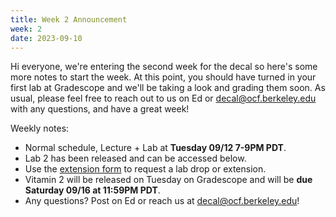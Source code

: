 ```yaml
---
title: Week 2 Announcement
week: 2
date: 2023-09-10
---
```


Hi everyone, we're entering the second week for the decal so here's some more notes to start the week. At this point, you should have turned in your first lab at Gradescope and we'll be taking a look and grading them soon. As usual, please feel free to reach out to us on Ed or [decal@ocf.berkeley.edu](mailto:decal@ocf.berkeley.edu) with any questions, and have a great week!

Weekly notes:

- Normal schedule, Lecture + Lab at **Tuesday 09/12 7-9PM PDT**.
- Lab 2 has been released and can be accessed below.
- Use the [extension form](https://forms.gle/RUNh1XrPhfkNCKqC8) to request a lab drop or extension.
- Vitamin 2 will be released on Tuesday on Gradescope and will be **due Saturday 09/16 at 11:59PM PDT**.
- Any questions? Post on Ed or reach us at [decal@ocf.berkeley.edu](mailto:decal@ocf.berkeley.edu)!
